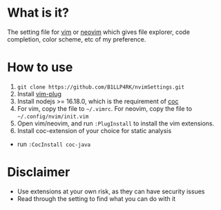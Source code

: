 # What is it?
The setting file for [vim](https://www.vim.org/) or [neovim](https://neovim.io/) which gives file explorer, code completion, color scheme, etc of my preference.

# How to use
1. `git clone https://github.com/B1LLP4RK/nvimSettings.git`
2. Install [vim-plug](https://github.com/junegunn/vim-plug)
3. Install nodejs >= 16.18.0, which is the requirement of [coc](https://github.com/neoclide/coc.nvim)
4. For vim, copy the file to `~/.vimrc`. For neovim, copy the file to `~/.config/nvim/init.vim`
5. Open vim/neovim, and run `:PlugInstall` to install the vim extensions.
6. Install coc-extension of your choice for static analysis
- run `:CocInstall coc-java`

# Disclaimer
- Use extensions at your own risk, as they can have security issues
- Read through the setting to find what you can do with it
